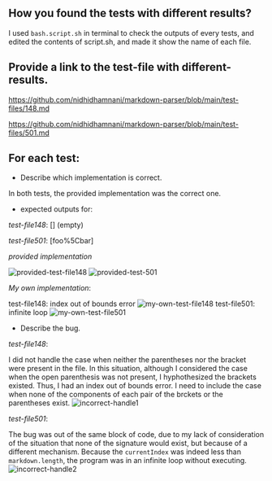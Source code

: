 ## How you found the tests with different results?
I used `bash.script.sh` in terminal to check the outputs of every tests, and edited the contents of script.sh, and made it show the name of each file.

## Provide a link to the test-file with different-results.
https://github.com/nidhidhamnani/markdown-parser/blob/main/test-files/148.md

https://github.com/nidhidhamnani/markdown-parser/blob/main/test-files/501.md

## For each test:
* Describe which implementation is correct.

In both tests, the provided implementation was the correct one. 

* expected outputs for: 

*test-file148*: 
[] (empty)

*test-file501*: 
[foo%5Cbar] 


*provided implementation*


![provided-test-file148](https://user-images.githubusercontent.com/103146938/172986660-3748f945-5e0b-489e-abf1-4c11f6aec171.png)
![provided-test-501](https://user-images.githubusercontent.com/103146938/173125687-d22a6e0e-c660-43c6-9dd7-9ad59b11b67f.png)

*My own implementation*: 

test-file148: index out of bounds error
![my-own-test-file148](https://user-images.githubusercontent.com/103146938/172986741-3250a708-bab5-449c-a9a6-208953be1d49.png)
test-file501: infinite loop 
![my-own-test-file501](https://user-images.githubusercontent.com/103146938/173123873-cea2b5cc-0030-4769-bed4-432048a66557.png)


* Describe the bug.

*test-file148*:

I did not handle the case when neither the parentheses nor the bracket were present in the file. 
In this situation, although I considered the case when the open parenthesis was not present, I hyphothesized the brackets existed. 
Thus, I had an index out of bounds error. I need to include the case when none of the components of each pair of the brckets or the parentheses exist. 
![incorrect-handle1](https://user-images.githubusercontent.com/103146938/172040462-75347547-4bf7-4c81-826a-554bbecea267.png)


*test-file501*: 

The bug was out of the same block of code, due to my lack of consideration of the situation that none of the signature would exist, but because of a different mechanism. Because the `currentIndex` was indeed less than `markdown.length`, the program was in an infinite loop without executing.
![incorrect-handle2](https://user-images.githubusercontent.com/103146938/172040686-d6341368-050c-4feb-a5ee-c74a79dc1263.png)
